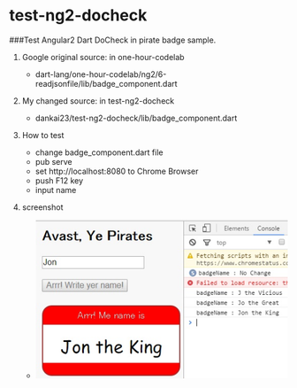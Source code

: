 ﻿# test-ng2-docheck
###Test Angular2 Dart DoCheck in pirate badge sample.

1. Google original source: in one-hour-codelab  

   * dart-lang/one-hour-codelab/ng2/6-readjsonfile/lib/badge_component.dart  

2. My changed source: in test-ng2-docheck  

    * dankai23/test-ng2-docheck/lib/badge_component.dart  

3. How to test
    * change badge_component.dart file
    * pub serve
    * set http://localhost:8080 to Chrome Browser
    * push F12 key
    * input name

4. screenshot  
    * ![screenshot](./20170131-1.jpg)
